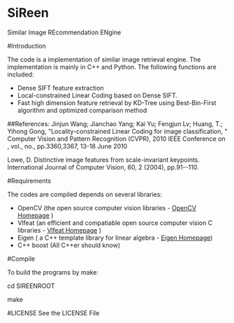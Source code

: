 SiReen
=========

Similar Image REcommendation ENgine


#Introduction

The code is a implementation of similar image retrieval engine. The implementation is mainly in C++ and Python. The following functions are included:

* Dense SIFT feature extraction
* Local-constrained Linear Coding based on Dense SIFT.
* Fast high dimension feature retrieval by KD-Tree using Best-Bin-First algorithm and optimized comparison method

##References:
Jinjun Wang; Jianchao Yang; Kai Yu; Fengjun Lv; Huang, T.; Yihong Gong, "Locality-constrained Linear Coding for image classification, " Computer Vision and Pattern Recognition (CVPR), 2010 IEEE Conference on , vol., no., pp.3360,3367, 13-18 June 2010

Lowe, D. Distinctive image features from scale-invariant keypoints. International Journal of Computer Vision, 60, 2 (2004), pp.91--110.

#Requirements

The codes are compiled depends on several libraries:
* OpenCV (the open source computer vision libraries - [OpenCV Homepage](http://opencv.org) )
* Vlfeat (an efficient and compatiable open source computer vision C libraries - [Vlfeat Homepage](http://www.vlfeat.org/) )
* Eigen ( a C++ template library for linear algebra - [Eigen Homepage](http://eigen.tuxfamily.org/index.php?title=Main_Page))
* C++ boost (All C++er should know)

#Compile

To build the programs by make:

cd SIREENROOT

make

#LICENSE
See the LICENSE File
